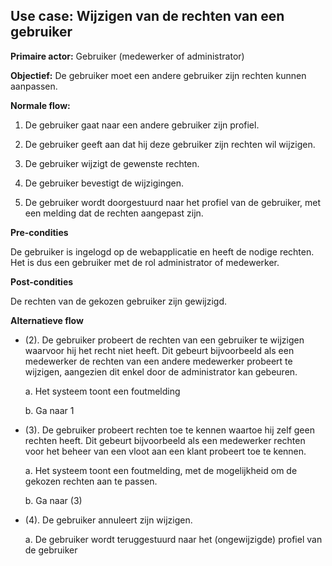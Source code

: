 Use case: Wijzigen van de rechten van een gebruiker
---------------------------------------------------

**Primaire actor:** Gebruiker (medewerker of administrator)

**Objectief:** De gebruiker moet een andere gebruiker zijn rechten kunnen
aanpassen.

**Normale flow:**

1.  De gebruiker gaat naar een andere gebruiker zijn profiel.

2.  De gebruiker geeft aan dat hij deze gebruiker zijn rechten wil wijzigen.

3.  De gebruiker wijzigt de gewenste rechten.

4.  De gebruiker bevestigt de wijzigingen.

5.  De gebruiker wordt doorgestuurd naar het profiel van de gebruiker, met een
    melding dat de rechten aangepast zijn.

**Pre-condities**

De gebruiker is ingelogd op de webapplicatie en heeft de nodige rechten. Het is
dus een gebruiker met de rol administrator of medewerker.

**Post-condities**

De rechten van de gekozen gebruiker zijn gewijzigd.

**Alternatieve flow**

* (2). De gebruiker probeert de rechten van een gebruiker te wijzigen waarvoor hij het recht niet heeft. Dit gebeurt bijvoorbeeld als een medewerker de rechten van een andere medewerker probeert te wijzigen, aangezien dit enkel door de administrator kan gebeuren.

  a. Het systeem toont een foutmelding

  b. Ga naar 1

* (3). De gebruiker probeert rechten toe te kennen waartoe hij zelf geen rechten heeft. Dit gebeurt bijvoorbeeld als een medewerker rechten voor het beheer van een vloot aan een klant probeert toe te kennen.

  a. Het systeem toont een foutmelding, met de mogelijkheid om de gekozen rechten aan te passen.

  b. Ga naar (3)

* (4). De gebruiker annuleert zijn wijzigen.

  a. De gebruiker wordt teruggestuurd naar het (ongewijzigde) profiel van de gebruiker
